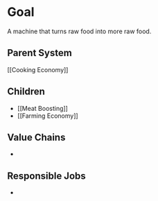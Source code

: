 # Goal
A machine that turns raw food into more raw food.
## Parent System
[[Cooking Economy]]
## Children
- [[Meat Boosting]]
- [[Farming Economy]]

## Value Chains
- 
## Responsible Jobs
-